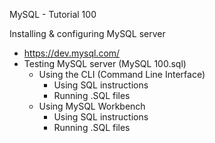 MySQL - Tutorial 100

Installing & configuring MySQL server
- https://dev.mysql.com/
- Testing MySQL server (MySQL 100.sql)
  - Using the CLI (Command Line Interface)
    - Using SQL instructions
    - Running .SQL files
  - Using MySQL Workbench
    - Using SQL instructions
    - Running .SQL files
